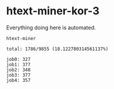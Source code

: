 # htext-miner-kor-3

Everything doing here is automated.

```
htext-miner

total: 1786/9855 (18.122780314561137%)

job0: 327
job1: 377
job2: 348
job3: 377
job4: 357
```